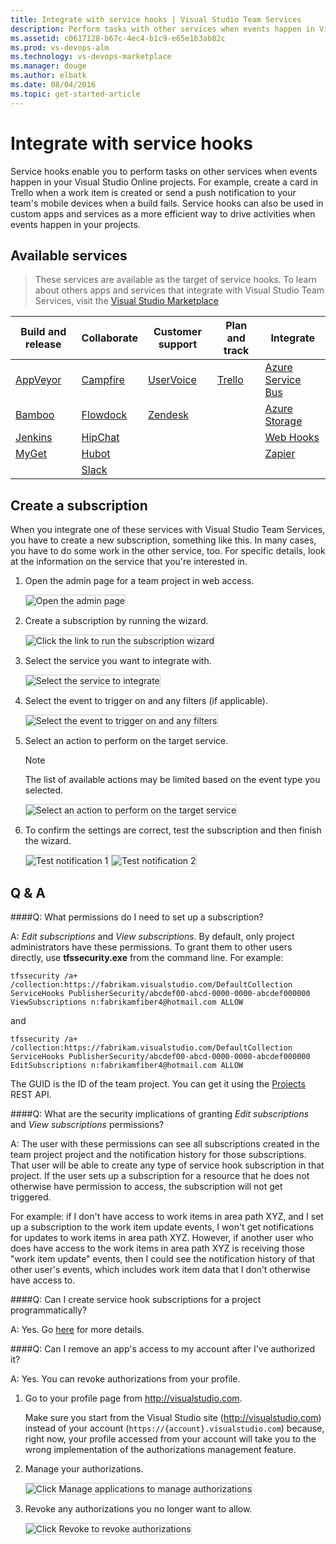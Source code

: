 ```yaml
---
title: Integrate with service hooks | Visual Studio Team Services
description: Perform tasks with other services when events happen in Visual Studio Team Services projects
ms.assetid: c0617128-b67c-4ec4-b1c9-e65e1b3ab82c
ms.prod: vs-devops-alm
ms.technology: vs-devops-marketplace
ms.manager: douge
ms.author: elbatk
ms.date: 08/04/2016
ms.topic: get-started-article
---
```


# Integrate with service hooks

Service hooks enable you to perform tasks on other services when events happen in your Visual 
Studio Online projects. For example, create a card in Trello when a work item is created 
or send a push notification to your team's mobile devices when a build fails. Service hooks 
can also be used in custom apps and services as a more efficient way to drive activities 
when events happen in your projects.

## Available services

> These services are available as the target of service hooks. To learn about others apps and services that integrate with Visual Studio Team Services, visit the [Visual Studio Marketplace](https://marketplace.visualstudio.com/#VSTS)

Build and release                  |  Collaborate 	                    | Customer support	                    | Plan and track 	             | Integrate
-------------------		           |  -------------	                    | ----------------		                | ---------		                 | -------
[AppVeyor](./services/appveyor.md) | [Campfire](./services/campfire.md) | [UserVoice](./services/uservoice.md)  | [Trello](./services/trello.md) | [Azure Service Bus](./services/azure-service-bus.md)
[Bamboo](./services/bamboo.md)	   |	[Flowdock](./services/flowdock.md)	|	[Zendesk](./services/zendesk.md) 		|			|	[Azure Storage](./services/azure-storage.md)
[Jenkins](./services/jenkins.md)   |	[HipChat](./services/hipchat.md)	|											|			|	[Web Hooks](./services/webhooks.md) |
[MyGet](./services/myget.md)	   |	[Hubot](./services/hubot.md)		|											|			|	[Zapier](./services/zapier.md) |
								   |	[Slack](./services/slack.md)		|											|			|

## Create a subscription

When you integrate one of these services with Visual Studio Team Services, 
you have to create a new subscription, something like this. In many cases, 
you have to do some work in the other service, too. For specific details, 
look at the information on the service that you're interested in.

1.	Open the admin page for a team project in web access.

    <img alt="Open the admin page" src="./_img/openadmin.png" style="border: 1px solid #CCCCCC" />

2. 	Create a subscription by running the wizard.

    <img alt="Click the link to run the subscription wizard" src="./_img/createfirst.png" style="border: 1px solid #CCCCCC" />
 
3.	Select the service you want to integrate with.

    <img alt="Select the service to integrate" src="./_img/selectservice.png" style="border: 1px solid #CCCCCC" />
 
4.	Select the event to trigger on and any filters (if applicable).

    <img alt="Select the event to trigger on and any filters" src="./_img/Trello_wizard_Event.png" style="border: 1px solid #CCCCCC" />
 
5.	Select an action to perform on the target service. 

	> [!NOTE]
    > The list of available actions may be limited based on the event type you selected. 

    <img alt="Select an action to perform on the target service" src="./_img/Trello_wizard_Action.png" style="border: 1px solid #CCCCCC" />

6.	To confirm the settings are correct, test the subscription and then finish the wizard.

    <img alt="Test notification 1" src="./_img/test1.png" style="border: 1px solid #CCCCCC" />
	
    <img alt="Test notification 2" src="./_img/test2.png" style="border: 1px solid #CCCCCC" />	
 
## Q & A

<!-- BEGINSECTION class="md-qanda" -->

####Q: What permissions do I need to set up a subscription?

A: *Edit subscriptions* and *View subscriptions*. By default, only project administrators 
have these permissions. To grant them to other users directly, use **tfssecurity.exe** 
from the command line. For example:

```
tfssecurity /a+ /collection:https://fabrikam.visualstudio.com/DefaultCollection ServiceHooks PublisherSecurity/abcdef00-abcd-0000-0000-abcdef000000 ViewSubscriptions n:fabrikamfiber4@hotmail.com ALLOW
```

and

```
tfssecurity /a+ /collection:https://fabrikam.visualstudio.com/DefaultCollection ServiceHooks PublisherSecurity/abcdef00-abcd-0000-0000-abcdef000000 EditSubscriptions n:fabrikamfiber4@hotmail.com ALLOW
```

The GUID is the ID of the team project. You can get it using the [Projects](https://visualstudio.com/integrate/api/overview.md) REST API.

####Q: What are the security implications of granting *Edit subscriptions* and *View subscriptions* permissions?

A: The user with these permissions can see all subscriptions created in the team project 
project and the notification history for those subscriptions. That user will be able to 
create any type of service hook subscription in that project. If the user sets up a 
subscription for a resource that he does not otherwise have permission to access, the 
subscription will not get triggered. 

For example: if I don't have access to work items in area path XYZ, and I set up a 
subscription to the work item update events, I won't get notifications for updates 
to work items in area path XYZ. However, if another user who does have access to the work 
items in area path XYZ is receiving those "work item update" events, then I could see the 
notification history of that other user's events, which includes work item data that I 
don't otherwise have access to.

####Q: Can I create service hook subscriptions for a project programmatically?

A: Yes. Go [here](create-subscription.md) for more details.

####Q: Can I remove an app's access to my account after I've authorized it?

A: Yes. You can revoke authorizations from your profile.

1. 	Go to your profile page from http://visualstudio.com. 

	Make sure you start from the Visual Studio site (http://visualstudio.com) 
	instead of your account (```https://{account}.visualstudio.com```) because, right now, 
	your profile accessed from your account will take you to the wrong implementation 
	of the authorizations management feature.

2.	Manage your authorizations.
	
	<img alt="Click Manage applications to manage authorizations" src="./_img/Profile-manage-applications.png" style="border: 1px solid #CCCCCC" />	
	
3.	Revoke any authorizations you no longer want to allow.

	<img alt="Click Revoke to revoke authorizations" src="./_img/authorizations.png" style="border: 1px solid #CCCCCC" />
	

<!-- ENDSECTION -->
